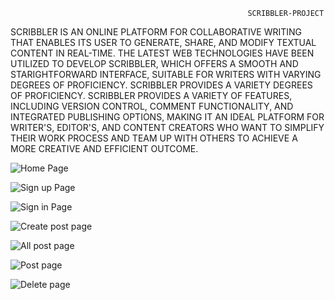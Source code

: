                                                          SCRIBBLER-PROJECT 
                                                
                                                
                                                
SCRIBBLER IS AN ONLINE PLATFORM FOR COLLABORATIVE WRITING THAT ENABLES ITS USER TO GENERATE, SHARE, AND MODIFY TEXTUAL CONTENT IN REAL-TIME. THE LATEST WEB TECHNOLOGIES HAVE BEEN UTILIZED TO DEVELOP SCRIBBLER, WHICH OFFERS A SMOOTH AND STARIGHTFORWARD INTERFACE, SUITABLE FOR WRITERS WITH VARYING DEGREES OF PROFICIENCY. SCRIBBLER PROVIDES A VARIETY DEGREES OF PROFICIENCY. SCRIBBLER PROVIDES A VARIETY OF FEATURES, INCLUDING VERSION CONTROL, COMMENT FUNCTIONALITY, AND INTEGRATED PUBLISHING OPTIONS, MAKING IT AN IDEAL PLATFORM FOR WRITER'S, EDITOR'S, AND CONTENT CREATORS WHO WANT TO SIMPLIFY THEIR WORK PROCESS AND TEAM UP WITH OTHERS TO ACHIEVE A MORE CREATIVE AND EFFICIENT OUTCOME.                              



![Home Page](https://user-images.githubusercontent.com/115175587/236687749-b06531e1-ae3a-409d-832b-9860a1ea0364.png)


![Sign up Page](https://user-images.githubusercontent.com/115175587/236687986-46c46189-6adb-49e9-8f25-632042a76b34.png)


![Sign in Page](https://user-images.githubusercontent.com/115175587/236687994-4a2387d0-8510-4901-b149-87e4acb5489f.png)


![Create post page](https://user-images.githubusercontent.com/115175587/236687795-4babcf7c-2ae4-4007-8c76-c3a5a75a09ec.png)


![All post page](https://user-images.githubusercontent.com/115175587/236687839-0437504f-3422-4e30-8e63-f9e154a7899b.png)


![Post page](https://user-images.githubusercontent.com/115175587/236688220-d133eb4e-8502-4181-96f3-64b72cab101e.png)


![Delete page](https://user-images.githubusercontent.com/115175587/236687868-ceddc5ef-8340-4431-87f9-7c623c2a4f46.png)
